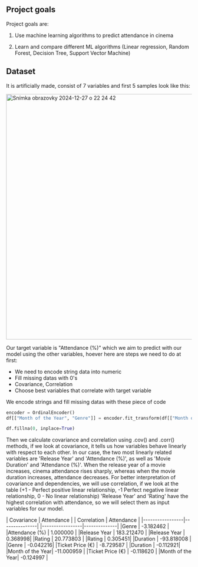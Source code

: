 ## Project goals

Project goals are: 

1. Use machine learning algorithms to predict attendance in cinema

2. Learn and compare different ML algorithms (Linear regression, Random Forest, Decision Tree, Support Vector Machine)

## Dataset

It is artificially made, consist of 7 variables and first 5 samples look like this:

<img width="667" alt="Snímka obrazovky 2024-12-27 o 22 24 42" src="https://github.com/user-attachments/assets/05212e09-6990-44ff-bb10-0fcf1ae1bd85" />

Our target variable is "Attendance (%)" which we aim to predict with our model using the other variables, hoever here are steps we need to do at first:
  - We need to encode string data into numeric
  - Fill missing datas with 0's
  - Covariance, Correlation
  - Choose best variables that correlate with target variable

We encode strings and fill missing datas with these piece of code
```Python
encoder = OrdinalEncoder()
df[["Month of the Year", "Genre"]] = encoder.fit_transform(df[["Month of the Year", "Genre"]])

df.fillna(0, inplace=True)
```
Then we calculate covariance and correlation using .cov() and .corr() methods, if we look at covariance, it tells us how variables behave linearly with respect to each other. In our case, the two most linearly related variables are 'Release Year' and 'Attendance (%)', as well as 'Movie Duration' and 'Attendance (%)'. When the release year of a movie increases, cinema attendance rises sharply, whereas when the movie duration increases, attendance decreases. For better interpretation of covariance and dependencies, we will use correlation, if we look at the table (+1 - Perfect positive linear relationship, -1 Perfect negative linear relationship, 0 - No linear relationship) 'Release Year' and 'Rating' have the highest correlation with attendance, so we will select them as input variables for our model.

|    Covariance   |   Attendance  |                      |   Correlation   |  Attendance  |
|-----------------|---------------|                      |-----------------|--------------|
|Genre            |     -3.182462 |                      |Attendance (%)   |     1.000000 |
|Release Year     |    183.212470 |                      |Release Year     |      0.368998|
|Rating           |     20.773803 |                      |Rating           |      0.305451|
|Duration         |    -93.818008 |                      |Genre            |     -0.042216|
|Ticket Price (€) |     -8.729587 |                      |Duration         |     -0.112921|
|Month of the Year|    -11.000959 |                      |Ticket Price (€) |    -0.118620 |
                                                         |Month of the Year|   -0.124997  |
